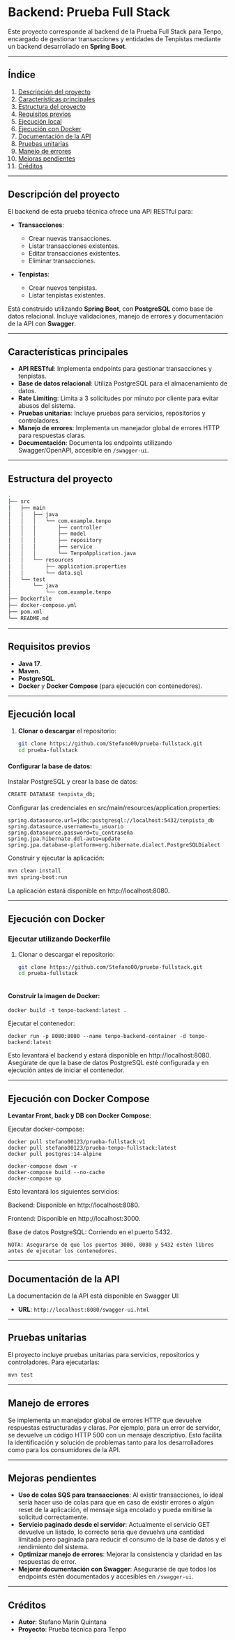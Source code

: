 # **Backend: Prueba Full Stack**

Este proyecto corresponde al backend de la Prueba Full Stack para Tenpo, encargado de gestionar transacciones y entidades de Tenpistas mediante un backend desarrollado en **Spring Boot**.

---

## **Índice**

1. [Descripción del proyecto](#descripción-del-proyecto)
2. [Características principales](#características-principales)
3. [Estructura del proyecto](#estructura-del-proyecto)
4. [Requisitos previos](#requisitos-previos)
5. [Ejecución local](#ejecución-local)
6. [Ejecución con Docker](#ejecución-con-docker)
7. [Documentación de la API](#documentación-de-la-api)
8. [Pruebas unitarias](#pruebas-unitarias)
9. [Manejo de errores](#manejo-de-errores)
10. [Mejoras pendientes](#mejoras-pendientes)
11. [Créditos](#créditos)


---

## **Descripción del proyecto**

El backend de esta prueba técnica ofrece una API RESTful para:

- **Transacciones**:
  - Crear nuevas transacciones.
  - Listar transacciones existentes.
  - Editar transacciones existentes.
  - Eliminar transacciones.

- **Tenpistas**:
  - Crear nuevos tenpistas.
  - Listar tenpistas existentes.

Está construido utilizando **Spring Boot**, con **PostgreSQL** como base de datos relacional. Incluye validaciones, manejo de errores y documentación de la API con **Swagger**.

---

## **Características principales**

- **API RESTful**: Implementa endpoints para gestionar transacciones y tenpistas.
- **Base de datos relacional**: Utiliza PostgreSQL para el almacenamiento de datos.
- **Rate Limiting**: Limita a 3 solicitudes por minuto por cliente para evitar abusos del sistema.
- **Pruebas unitarias**: Incluye pruebas para servicios, repositorios y controladores.
- **Manejo de errores**: Implementa un manejador global de errores HTTP para respuestas claras.
- **Documentación**: Documenta los endpoints utilizando Swagger/OpenAPI, accesible en `/swagger-ui`.

---

## **Estructura del proyecto**

```bash
.
├── src
│   ├── main
│   │   ├── java
│   │   │   └── com.example.tenpo
│   │   │       ├── controller
│   │   │       ├── model
│   │   │       ├── repository
│   │   │       ├── service
│   │   │       └── TenpoApplication.java
│   │   └── resources
│   │       ├── application.properties
│   │       └── data.sql
│   └── test
│       └── java
│           └── com.example.tenpo
├── Dockerfile
├── docker-compose.yml
├── pom.xml
└── README.md
```
---

## **Requisitos previos**

- **Java 17**.
- **Maven**.
- **PostgreSQL**.
- **Docker** y **Docker Compose** (para ejecución con contenedores).

---

## **Ejecución local**

1. **Clonar o descargar** el repositorio:

   ```bash
   git clone https://github.com/Stefano00/prueba-fullstack.git
   cd prueba-fullstack
   ```
#### Configurar la base de datos:
Instalar PostgreSQL y crear la base de datos:
 ```bash
CREATE DATABASE tenpista_db;
 ```
 
Configurar las credenciales en src/main/resources/application.properties:

    spring.datasource.url=jdbc:postgresql://localhost:5432/tenpista_db
    spring.datasource.username=tu_usuario
    spring.datasource.password=tu_contraseña
    spring.jpa.hibernate.ddl-auto=update
    spring.jpa.database-platform=org.hibernate.dialect.PostgreSQLDialect

Construir y ejecutar la aplicación:
 ```bash
mvn clean install
mvn spring-boot:run
 ```
 
La aplicación estará disponible en http://localhost:8080.

---

## **Ejecución con Docker**

### **Ejecutar utilizando Dockerfile**

1. Clonar o descargar el repositorio:

   ```bash
   git clone https://github.com/Stefano00/prueba-fullstack.git
   cd prueba-fullstack
  

#### Construir la imagen de Docker:

    docker build -t tenpo-backend:latest .

    
Ejecutar el contenedor:

    docker run -p 8080:8080 --name tenpo-backend-container -d tenpo-backend:latest

Esto levantará el backend y estará disponible en http://localhost:8080. Asegúrate de que la base de datos PostgreSQL esté configurada y en ejecución antes de iniciar el contenedor.






---


## **Ejecución con Docker Compose**

 **Levantar Front, back y DB con Docker Compose**:

Ejecutar docker-compose:
    
    docker pull stefano00123/prueba-fullstack:v1
    docker pull stefano00123/prueba-tenpo-fullstack:latest
    docker pull postgres:14-alpine

    docker-compose down -v
    docker-compose build --no-cache
    docker-compose up
    
Esto levantará los siguientes servicios:

Backend: Disponible en http://localhost:8080.

Frontend: Disponible en http://localhost:3000.

Base de datos PostgreSQL: Corriendo en el puerto 5432.
    
    
    NOTA: Asegurarse de que los puertos 3000, 8080 y 5432 estén libres antes de ejecutar los contenedores.

---

## **Documentación de la API**

La documentación de la API está disponible en Swagger UI:

- **URL**: `http://localhost:8080/swagger-ui.html`

---

## **Pruebas unitarias**

El proyecto incluye pruebas unitarias para servicios, repositorios y controladores. Para ejecutarlas:

```bash
mvn test
```

---

## **Manejo de errores**

Se implementa un manejador global de errores HTTP que devuelve respuestas estructuradas y claras. Por ejemplo, para un error de servidor, se devuelve un código HTTP 500 con un mensaje descriptivo. Esto facilita la identificación y solución de problemas tanto para los desarrolladores como para los consumidores de la API.

---

## **Mejoras pendientes**

- **Uso de colas SQS para transacciones**: Al existir transacciones, lo ideal sería hacer uso de colas para que en caso de existir errores o algún reset de la aplicación, el mensaje siga encolado y pueda emitirse la solicitud correctamente.
- **Servicio paginado desde el servidor**: Actualmente el servicio GET devuelve un listado, lo correcto sería que devuelva una cantidad límitada pero paginada para reducir el consumo de la base de datos y el rendimiento del sistema.
- **Optimizar manejo de errores**: Mejorar la consistencia y claridad en las respuestas de error.
- **Mejorar documentación con Swagger**: Asegurarse de que todos los endpoints estén documentados y accesibles en `/swagger-ui`.

---

## **Créditos**

- **Autor**: Stefano Marín Quintana
- **Proyecto**: Prueba técnica para Tenpo



